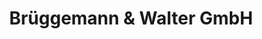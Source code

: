---
title: "Brüggemann & Walter GmbH"
url: /bremerhaven/brueggemann-und-walter-gmbh/
shop: Baumarkt
---